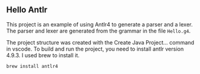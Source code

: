 ## Hello Antlr

This project is an example of using Antlr4 to generate a parser and a lexer.  The parser and lexer are generated from the grammar in the file `Hello.g4`.

The project structure was created with the Create Java Project... command in vscode. To build and run the project, you need to install antlr version 4.9.3.  I used brew to install it.
```
brew install antlr4
```
